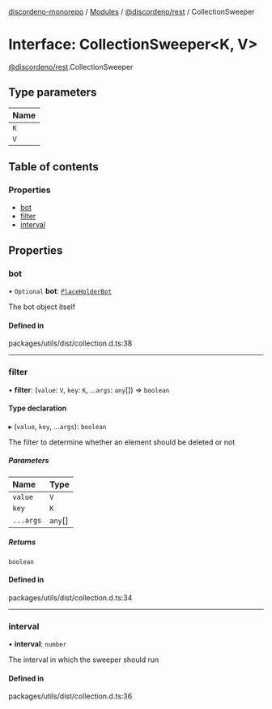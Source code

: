 [discordeno-monorepo](../README.md) / [Modules](../modules.md) / [@discordeno/rest](../modules/discordeno_rest.md) / CollectionSweeper

# Interface: CollectionSweeper<K, V\>

[@discordeno/rest](../modules/discordeno_rest.md).CollectionSweeper

## Type parameters

| Name |
| :--- |
| `K`  |
| `V`  |

## Table of contents

### Properties

- [bot](discordeno_rest.CollectionSweeper.md#bot)
- [filter](discordeno_rest.CollectionSweeper.md#filter)
- [interval](discordeno_rest.CollectionSweeper.md#interval)

## Properties

### bot

• `Optional` **bot**: [`PlaceHolderBot`](discordeno_rest.PlaceHolderBot.md)

The bot object itself

#### Defined in

packages/utils/dist/collection.d.ts:38

---

### filter

• **filter**: (`value`: `V`, `key`: `K`, ...`args`: `any`[]) => `boolean`

#### Type declaration

▸ (`value`, `key`, ...`args`): `boolean`

The filter to determine whether an element should be deleted or not

##### Parameters

| Name      | Type    |
| :-------- | :------ |
| `value`   | `V`     |
| `key`     | `K`     |
| `...args` | `any`[] |

##### Returns

`boolean`

#### Defined in

packages/utils/dist/collection.d.ts:34

---

### interval

• **interval**: `number`

The interval in which the sweeper should run

#### Defined in

packages/utils/dist/collection.d.ts:36
